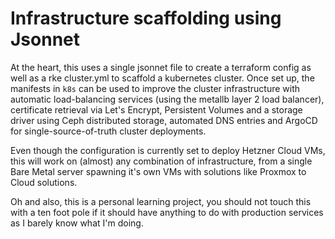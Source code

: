 # Infrastructure scaffolding using Jsonnet

At the heart, this uses a single jsonnet file to create a terraform config as well as a rke cluster.yml to scaffold a kubernetes cluster. Once set up, the manifests in `k8s` can be used to improve the cluster infrastructure with automatic load-balancing services (using the metallb layer 2 load balancer), certificate retrieval via Let's Encrypt, Persistent Volumes and a storage driver using Ceph distributed storage, automated DNS entries and ArgoCD for single-source-of-truth cluster deployments.

Even though the configuration is currently set to deploy Hetzner Cloud VMs, this will work on (almost) any combination of infrastructure, from a single Bare Metal server spawning it's own VMs with solutions like Proxmox to Cloud solutions.

Oh and also, this is a personal learning project, you should not touch this with a ten foot pole if it should have anything to do with production services as I barely know what I'm doing.
